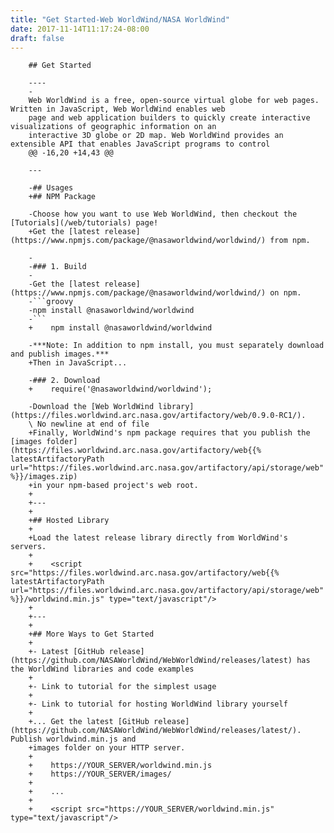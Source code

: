 ```yaml
---
title: "Get Started-Web WorldWind/NASA WorldWind"
date: 2017-11-14T11:17:24-08:00
draft: false
---
```


        ## Get Started

        ----
        -
        Web WorldWind is a free, open-source virtual globe for web pages. Written in JavaScript, Web WorldWind enables web
        page and web application builders to quickly create interactive visualizations of geographic information on an
        interactive 3D globe or 2D map. Web WorldWind provides an extensible API that enables JavaScript programs to control
        @@ -16,20 +14,43 @@

        ---

        -## Usages
        +## NPM Package

        -Choose how you want to use Web WorldWind, then checkout the [Tutorials](/web/tutorials) page!
        +Get the [latest release](https://www.npmjs.com/package/@nasaworldwind/worldwind/) from npm.

        -
        -### 1. Build
        -
        -Get the [latest release](https://www.npmjs.com/package/@nasaworldwind/worldwind/) on npm.
        -```groovy
        -npm install @nasaworldwind/worldwind
        -```
        +    npm install @nasaworldwind/worldwind

        -***Note: In addition to npm install, you must separately download and publish images.***
        +Then in JavaScript...

        -### 2. Download
        +    require('@nasaworldwind/worldwind');

        -Download the [Web WorldWind library](https://files.worldwind.arc.nasa.gov/artifactory/web/0.9.0-RC1/).
        \ No newline at end of file
        +Finally, WorldWind's npm package requires that you publish the [images folder](https://files.worldwind.arc.nasa.gov/artifactory/web{{% latestArtifactoryPath url="https://files.worldwind.arc.nasa.gov/artifactory/api/storage/web" %}}/images.zip)
        +in your npm-based project's web root.
        +
        +---
        +
        +## Hosted Library
        +
        +Load the latest release library directly from WorldWind's servers.
        +
        +    <script src="https://files.worldwind.arc.nasa.gov/artifactory/web{{% latestArtifactoryPath url="https://files.worldwind.arc.nasa.gov/artifactory/api/storage/web" %}}/worldwind.min.js" type="text/javascript"/>
        +
        +---
        +
        +## More Ways to Get Started
        +
        +- Latest [GitHub release](https://github.com/NASAWorldWind/WebWorldWind/releases/latest) has the WorldWind libraries and code examples
        +
        +- Link to tutorial for the simplest usage
        +
        +- Link to tutorial for hosting WorldWind library yourself
        +
        +... Get the latest [GitHub release](https://github.com/NASAWorldWind/WebWorldWind/releases/latest/). Publish worldwind.min.js and
        +images folder on your HTTP server.
        +
        +    https://YOUR_SERVER/worldwind.min.js
        +    https://YOUR_SERVER/images/
        +
        +    ...
        +
        +    <script src="https://YOUR_SERVER/worldwind.min.js" type="text/javascript"/>